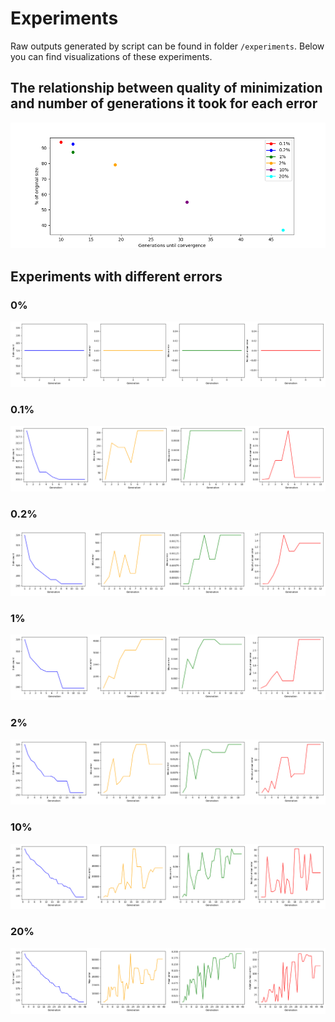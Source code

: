 # Experiments
Raw outputs generated by script can be found in folder `/experiments`.
Below you can find visualizations of these experiments.

## The relationship between quality of minimization and number of generations it took for each error
![Size vs. generations](experiments/plot_size_vs_generations.png)


## Experiments with different errors
### 0%
![0% experiment](experiments/plot_0percent.png)

### 0.1%
![0.1% experiment](experiments/plot_01percent.png)

### 0.2%
![0.2% experiment](experiments/plot_02percent.png)

### 1%
![1% experiment](experiments/plot_1percent.png)

### 2%
![2% experiment](experiments/plot_2percent.png)

### 10%
![10% experiment](experiments/plot_10percent.png)

### 20%
![20% experiment](experiments/plot_20percent.png)
